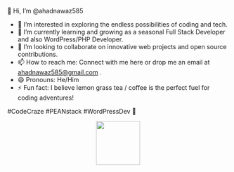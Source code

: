 👋 Hi, I’m @ahadnawaz585

- 👀 I’m interested in exploring the endless possibilities of coding and tech.
- 🌱 I’m currently learning and growing as a seasonal Full Stack Developer and also WordPress/PHP Developer.
- 💞️ I’m looking to collaborate on innovative web projects and open source contributions.
- 📫 How to reach me: Connect with me here or drop me an email at ahadnawaz585@gmail.com .
- 😄 Pronouns: He/Him
- ⚡ Fun fact: I believe lemon grass tea / coffee  is the perfect fuel for coding adventures!

#CodeCraze #PEANstack #WordPressDev 🚀

<div id="header" align="center">
  <img src="https://media.giphy.com/media/M9gbBd9nbDrOTu1Mqx/giphy.gif](https://img.shields.io/badge/LinkedIn-blue?logo=linkedin&logoColor=white&style=for-the-badge)https://img.shields.io/badge/LinkedIn-blue?logo=linkedin&logoColor=white&style=for-the-badge" width="100"/>
</div>



